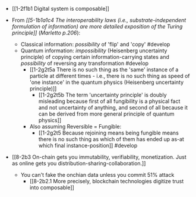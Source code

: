 - [[1-2f1b1 Digital system is composable]]

- From *[[5-1b1a1c4 The interoperability laws (i.e., substrate-independent formulation of information) are more detailed exposition of the Turing principle]]*	(*Marletto p.206*): 
	- Classical information: *possibility* of 'flip' and 'copy' #develop 
	- Quantum information: *impossibility* (Heisenberg uncertainty principle) of copying certain information-carrying states and *possibility* of reversing any transformation #develop 
		- [[1-2g2t5a There is no such thing as the 'same' instance of a particle at different times - i.e., there is no such thing as speed of 'one instance' in the quantum physics (Heisenberg uncertainty principle)]]
			- [[1-2g2t5b The term 'uncertainty principle' is doubly misleading because first of all fungibility is a physical fact and not uncertainty of anything, and second of all because it can be derived from more general principle of quantum physics]]
		- Also assuming Reversible = Fungible:
			- [[1-2g2t5 Because rejoining means being fungible means there is no such thing as which of them has ended up as-at which final instance-position]] #develop 
- [[8-2b3 On-chain gets you immutability, verifiability, monetization. Just as online gets you distribution-sharing-collaboration.]]
	- You can't fake the onchian data unless you commit 51% attack
		- [[8-2b2.1 More precisely, blockchain technologies digitize trust into composable]]